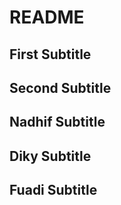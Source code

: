 # README

## First Subtitle

## Second Subtitle

## Nadhif Subtitle

## Diky Subtitle

## Fuadi Subtitle
